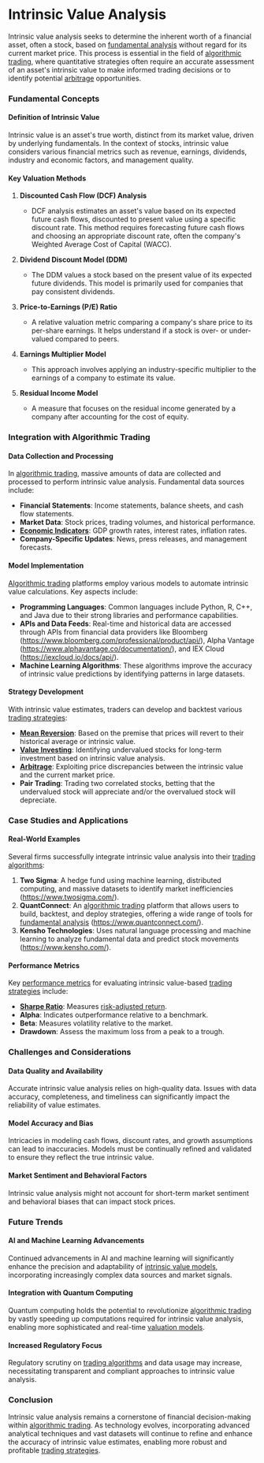 # Intrinsic Value Analysis

Intrinsic value analysis seeks to determine the inherent worth of a financial asset, often a stock, based on [fundamental analysis](../f/fundamental_analysis.md) without regard for its current market price. This process is essential in the field of [algorithmic trading](../a/algorithmic_trading.md), where quantitative strategies often require an accurate assessment of an asset's intrinsic value to make informed trading decisions or to identify potential [arbitrage](../a/arbitrage.md) opportunities.

### Fundamental Concepts

#### Definition of Intrinsic Value

Intrinsic value is an asset's true worth, distinct from its market value, driven by underlying fundamentals. In the context of stocks, intrinsic value considers various financial metrics such as revenue, earnings, dividends, industry and economic factors, and management quality.

#### Key Valuation Methods

1. **Discounted Cash Flow (DCF) Analysis**
   - DCF analysis estimates an asset's value based on its expected future cash flows, discounted to present value using a specific discount rate. This method requires forecasting future cash flows and choosing an appropriate discount rate, often the company's Weighted Average Cost of Capital (WACC).
   
2. **Dividend Discount Model (DDM)**
   - The DDM values a stock based on the present value of its expected future dividends. This model is primarily used for companies that pay consistent dividends. 

3. **Price-to-Earnings (P/E) Ratio**
   - A relative valuation metric comparing a company's share price to its per-share earnings. It helps understand if a stock is over- or under-valued compared to peers.

4. **Earnings Multiplier Model**
   - This approach involves applying an industry-specific multiplier to the earnings of a company to estimate its value.

5. **Residual Income Model**
   - A measure that focuses on the residual income generated by a company after accounting for the cost of equity.

### Integration with Algorithmic Trading

#### Data Collection and Processing

In [algorithmic trading](../a/algorithmic_trading.md), massive amounts of data are collected and processed to perform intrinsic value analysis. Fundamental data sources include:
- **Financial Statements**: Income statements, balance sheets, and cash flow statements.
- **Market Data**: Stock prices, trading volumes, and historical performance.
- **[Economic Indicators](../e/economic_indicators.md)**: GDP growth rates, interest rates, inflation rates.
- **Company-Specific Updates**: News, press releases, and management forecasts.

#### Model Implementation

[Algorithmic trading](../a/algorithmic_trading.md) platforms employ various models to automate intrinsic value calculations. Key aspects include:

- **Programming Languages**: Common languages include Python, R, C++, and Java due to their strong libraries and performance capabilities.
- **APIs and Data Feeds**: Real-time and historical data are accessed through APIs from financial data providers like Bloomberg (https://www.bloomberg.com/professional/product/api/), Alpha Vantage (https://www.alphavantage.co/documentation/), and IEX Cloud (https://iexcloud.io/docs/api/).
- **Machine Learning Algorithms**: These algorithms improve the accuracy of intrinsic value predictions by identifying patterns in large datasets.

#### Strategy Development

With intrinsic value estimates, traders can develop and backtest various [trading strategies](../t/trading_strategies.md):
- **[Mean Reversion](../m/mean_reversion.md)**: Based on the premise that prices will revert to their historical average or intrinsic value.
- **[Value Investing](../v/value_investing.md)**: Identifying undervalued stocks for long-term investment based on intrinsic value analysis.
- **[Arbitrage](../a/arbitrage.md)**: Exploiting price discrepancies between the intrinsic value and the current market price.
- **Pair Trading**: Trading two correlated stocks, betting that the undervalued stock will appreciate and/or the overvalued stock will depreciate.

### Case Studies and Applications

#### Real-World Examples

Several firms successfully integrate intrinsic value analysis into their [trading algorithms](../t/trading_algorithms.md):

1. **Two Sigma**: A hedge fund using machine learning, distributed computing, and massive datasets to identify market inefficiencies (https://www.twosigma.com/).
2. **QuantConnect**: An [algorithmic trading](../a/algorithmic_trading.md) platform that allows users to build, backtest, and deploy strategies, offering a wide range of tools for [fundamental analysis](../f/fundamental_analysis.md) (https://www.quantconnect.com/).
3. **Kensho Technologies**: Uses natural language processing and machine learning to analyze fundamental data and predict stock movements (https://www.kensho.com/).

#### Performance Metrics

Key [performance metrics](../p/performance_metrics.md) for evaluating intrinsic value-based [trading strategies](../t/trading_strategies.md) include:
- **[Sharpe Ratio](../s/sharpe_ratio.md)**: Measures [risk-adjusted return](../r/risk-adjusted_return.md).
- **Alpha**: Indicates outperformance relative to a benchmark.
- **Beta**: Measures volatility relative to the market.
- **Drawdown**: Assess the maximum loss from a peak to a trough.

### Challenges and Considerations

#### Data Quality and Availability

Accurate intrinsic value analysis relies on high-quality data. Issues with data accuracy, completeness, and timeliness can significantly impact the reliability of value estimates.

#### Model Accuracy and Bias

Intricacies in modeling cash flows, discount rates, and growth assumptions can lead to inaccuracies. Models must be continually refined and validated to ensure they reflect the true intrinsic value.

#### Market Sentiment and Behavioral Factors

Intrinsic value analysis might not account for short-term market sentiment and behavioral biases that can impact stock prices.

### Future Trends

#### AI and Machine Learning Advancements

Continued advancements in AI and machine learning will significantly enhance the precision and adaptability of [intrinsic value models](../i/intrinsic_value_models.md), incorporating increasingly complex data sources and market signals.

#### Integration with Quantum Computing

Quantum computing holds the potential to revolutionize [algorithmic trading](../a/algorithmic_trading.md) by vastly speeding up computations required for intrinsic value analysis, enabling more sophisticated and real-time [valuation models](../v/valuation_models.md).

#### Increased Regulatory Focus

Regulatory scrutiny on [trading algorithms](../t/trading_algorithms.md) and data usage may increase, necessitating transparent and compliant approaches to intrinsic value analysis.

### Conclusion

Intrinsic value analysis remains a cornerstone of financial decision-making within [algorithmic trading](../a/algorithmic_trading.md). As technology evolves, incorporating advanced analytical techniques and vast datasets will continue to refine and enhance the accuracy of intrinsic value estimates, enabling more robust and profitable [trading strategies](../t/trading_strategies.md).
